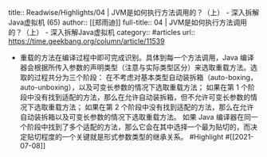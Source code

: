 title:: Readwise/Highlights/04 | JVM是如何执行方法调用的？（上） - 深入拆解Java虚拟机 (65)
author:: [[郑雨迪]]
full-title:: 04 | JVM是如何执行方法调用的？（上） - 深入拆解Java虚拟机
category:: #articles
url:: https://time.geekbang.org/column/article/11539

- 重载的方法在编译过程中即可完成识别。具体到每一个方法调用，Java 编译器会根据所传入参数的声明类型（注意与实际类型区分）来选取重载方法。选取的过程共分为三个阶段：
  在不考虑对基本类型自动装拆箱（auto-boxing，auto-unboxing），以及可变长参数的情况下选取重载方法；
  如果在第 1 个阶段中没有找到适配的方法，那么在允许自动装拆箱，但不允许可变长参数的情况下选取重载方法；
  如果在第 2 个阶段中没有找到适配的方法，那么在允许自动装拆箱以及可变长参数的情况下选取重载方法。
  如果 Java 编译器在同一个阶段中找到了多个适配的方法，那么它会在其中选择一个最为贴切的，而决定贴切程度的一个关键就是形式参数类型的继承关系。 #Highlight #[[2021-07-08]]